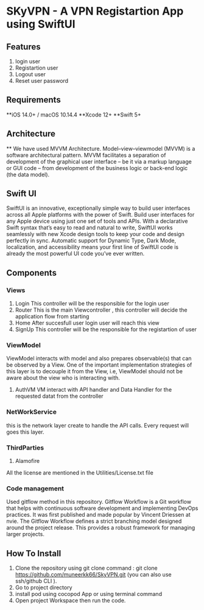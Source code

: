 #  SKyVPN - A VPN Registartion App using SwiftUI

## Features
1. login user
2. Registartion user
3. Logout user
4. Reset user password

## Requirements

**iOS 14.0+ / macOS 10.14.4
**Xcode 12+
**Swift 5+

 ## Architecture
 
 ** We have used MVVM Architecture. Model–view–viewmodel (MVVM) is a software architectural pattern. MVVM facilitates a separation of development of the graphical user interface – be it via a markup language or GUI code – from development of the business logic or back-end logic (the data model).

## Swift UI
SwiftUI is an innovative, exceptionally simple way to build user interfaces across all Apple platforms with the power of Swift. Build user interfaces for any Apple device using just one set of tools and APIs. With a declarative Swift syntax that’s easy to read and natural to write, SwiftUI works seamlessly with new Xcode design tools to keep your code and design perfectly in sync. Automatic support for Dynamic Type, Dark Mode, localization, and accessibility means your first line of SwiftUI code is already the most powerful UI code you’ve ever written.

## Components
### Views
1. Login 
   This controller will be the responsible for the login user
2. Router
   This is the main Viewcontroller , this controller will decide the application flow from starting
3. Home
    After succesfull user login user will reach this view
4. SignUp
    This controller will be the responsible for the registartion of user
 
### ViewModel
ViewModel interacts with model and also prepares observable(s) that can be observed by a View. One of the important implementation strategies of this layer is to decouple it from the View, i.e, ViewModel should not be aware about the view who is interacting with.

1. AuthVM
   VM interact with API handler and Data Handler for the requested datat from the controller
       
### NetWorkService
this is the network layer create to handle the API calls. Every request will goes this layer.


### ThirdParties
1. Alamofire


All the license are mentioned in the Utilities/License.txt file

### Code management
Used gitflow method in this repository.
Gitflow Workflow is a Git workflow that helps with continuous software development and implementing DevOps practices. It was first published and made popular by Vincent Driessen at nvie. The Gitflow Workflow defines a strict branching model designed around the project release. This provides a robust framework for managing larger projects. 

     

## How To Install
1. Clone the repository using git clone command : git clone https://github.com/muneerkk66/SkyVPN.git (you can also use ssh/github CLI ).
2. Go to project directory
3. install pod using cocopod App or using terminal command
4. Open project Workspace then run the code.




